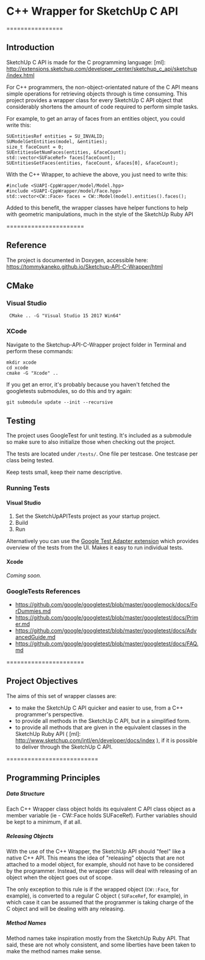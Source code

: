 # C++ Wrapper for SketchUp C API

================
## Introduction

SketchUp C API is made for the C programming language:
[ml]: http://extensions.sketchup.com/developer_center/sketchup_c_api/sketchup/index.html

For C++ programmers, the non-object-orientated nature of the C API means simple operations for retrieving objects through is time consuming.  This project provides a wrapper class for every SketchUp C API object that considerably shortens the amount of code required to perform simple tasks.

For example, to get an array of faces from an entities object, you could write this:
```
SUEntitiesRef entities = SU_INVALID;
SUModelGetEntities(model, &entities);
size_t faceCount = 0;
SUEntitiesGetNumFaces(entities, &faceCount);
std::vector<SUFaceRef> faces[faceCount];
SUEntitiesGetFaces(entities, faceCount, &faces[0], &faceCount);
```
With the C++ Wrapper, to achieve the above, you just need to write this:
```
#include <SUAPI-CppWrapper/model/Model.hpp>
#include <SUAPI-CppWrapper/model/Face.hpp>
std::vector<CW::Face> faces = CW::Model(model).entities().faces();
```
Added to this benefit, the wrapper classes have helper functions to help with geometric manipulations, much in the style of the SketchUp Ruby API

======================
## Reference
The project is documented in Doxygen, accessible here:
https://tommykaneko.github.io/Sketchup-API-C-Wrapper/html

## CMake

### Visual Studio

```
 CMake .. -G "Visual Studio 15 2017 Win64"
```

### XCode

Navigate to the Sketchup-API-C-Wrapper project folder in Terminal and perform these commands:
```
mkdir xcode
cd xcode
cmake -G "Xcode" ..
```
If you get an error, it's probably because you haven't fetched the googletests submodules, so do this and try again:
```
git submodule update --init --recursive
```

## Testing
The project uses GoogleTest for unit testing. It's included as a submodule so make sure to also initialize those when checking out the project.

The tests are located under `/tests/`. One file per testcase. One testcase per class being tested.

Keep tests small, keep their name descriptive.

### Running Tests

#### Visual Studio
1. Set the SketchUpAPITests project as your startup project.
2. Build
3. Run

Alternatively you can use the [Google Test Adapter extension](https://marketplace.visualstudio.com/items?itemName=ChristianSoltenborn.GoogleTestAdapter) which provides  overview of the tests from the UI. Makes it easy to run individual tests.

#### Xcode
*Coming soon.*

### GoogleTests References
* https://github.com/google/googletest/blob/master/googlemock/docs/ForDummies.md
* https://github.com/google/googletest/blob/master/googletest/docs/Primer.md
* https://github.com/google/googletest/blob/master/googletest/docs/AdvancedGuide.md
* https://github.com/google/googletest/blob/master/googletest/docs/FAQ.md

======================
## Project Objectives

The aims of this set of wrapper classes are:
- to make the SketchUp C API quicker and easier to use, from a C++ programmer's perspective.
- to provide all methods in the SketchUp C API, but in a simplified form.
- to provide all methods that are given in the equivalent classes in the SketchUp Ruby API ( [ml]: http://www.sketchup.com/intl/en/developer/docs/index ), if it is possible to deliver through the SketchUp C API.


==========================
## Programming Principles

##### Data Structure
Each C++ Wrapper class object holds its equivalent C API class object as a member variable (ie - CW::Face holds SUFaceRef).  Further variables should be kept to a minimum, if at all.

##### Releasing Objects
With the use of the C++ Wrapper, the SketchUp API should "feel" like a native C++ API.  This means the idea of "releasing" objects that are not attached to a model object, for example, should not have to be considered by the programmer.  Instead, the wrapper class will deal with releasing of an object when the object goes out of scope.

The only exception to this rule is if the wrapped object (`CW::Face`, for example), is converted to a regular C object ( `SUFaceRef`, for example), in which case it can be assumed that the programmer is taking charge of the C object and will be dealing with any releasing.

##### Method Names
Method names take inspiration mostly from the SketchUp Ruby API.  That said, these are not wholy consistent, and some liberties have been taken to make the method names make sense.


